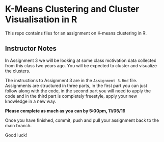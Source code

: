 # K-Means Clustering and Cluster Visualisation in R

This repo contains files for an assignment on K-means clustering in R.


## Instructor Notes

In Assignment 3 we will be looking at some class motivation data collected from this class two years ago. You will be expected to cluster and visualize the clusters.

The instructions to Assignment 3 are in the `Assignment 3.Rmd` file. Assignments are structured in three parts, in the first part you can just follow along with the code, in the second part you will need to apply the code and in the third part is completely freestyle, apply your new knowledge in a new way.

**Please complete as much as you can by 5:00pm, 11/05/19**

Once you have finished, commit, push and pull your assignment back to the main branch.

Good luck!
